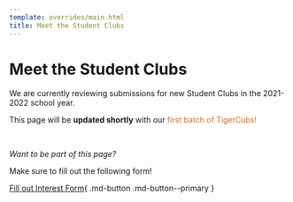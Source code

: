 ```yaml
---
template: overrides/main.html
title: Meet the Student Clubs
---
```


# Meet the Student Clubs

We are currently reviewing submissions for new Student Clubs in the 2021-2022 school year.

This page will be **updated shortly** with our <font color='#DD6EOF'>first batch of TigerCubs!</font>

&nbsp; &nbsp;

*Want to be part of this page?*

Make sure to fill out the following form!

[Fill out Interest Form](https://docs.google.com/forms/d/e/1FAIpQLSdDmFba1iYK3Q6zJ7dRtWxkIsO5ggI9LsLz7Gl39t7lqJF-HA/viewform?usp=sf_link){ .md-button .md-button--primary }

&nbsp; &nbsp;
